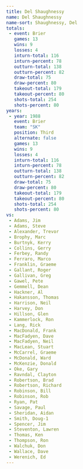 ```yaml
---
title: Del Shaughnessy
name: Del Shaughnessy
name-sort: Shaughnessy, Del
totals:
 - event: Brier
   games: 13
   wins: 9
   losses: 4
   inturn-total: 116
   inturn-percent: 78
   outturn-total: 138
   outturn-percent: 82
   draw-total: 75
   draw-percent: 80
   takeout-total: 179
   takeout-percent: 80
   shots-total: 254
   shots-percent: 80
years:
 - year: 1988
   event: Brier
   team: "SK"
   position: Third
   alternate: false
   games: 13
   wins: 9
   losses: 4
   inturn-total: 116
   inturn-percent: 78
   outturn-total: 138
   outturn-percent: 82
   draw-total: 75
   draw-percent: 80
   takeout-total: 179
   takeout-percent: 80
   shots-total: 254
   shots-percent: 80
vs:
 - Adams, Jim
 - Adams, Steve
 - Alexander, Trevor
 - Brophy, Marc
 - Burtnyk, Kerry
 - Collins, Gerry
 - Ferbey, Randy
 - Ferraro, Marco
 - Franklin, Graeme
 - Gallant, Roger
 - Gallivan, Greg
 - Gawel, Pete
 - Gemmell, Dean
 - Hackner, Al
 - Hakansson, Thomas
 - Harrison, Neil
 - Harvey, Don
 - Hillson, Glen
 - Kammerlock, Ron
 - Lang, Rick
 - MacDonald, Frank
 - MacFadyen, Dave
 - MacFadyen, Neil
 - MacLean, Stuart
 - McCarrel, Graeme
 - McDonald, Ward
 - McKenzie, Donald
 - Oke, Gary
 - Ravndal, Clayton
 - Robertson, Brad
 - Robertson, Richard
 - Robinson, Bill
 - Robinson, Rob
 - Ryan, Pat
 - Savage, Paul
 - Sheridan, Aidan
 - Smith, Doug-1
 - Spencer, Jim
 - Steventon, Lawren
 - Thomas, Ken
 - Thompson, Ron
 - Walchuk, Don
 - Wallace, Dave
 - Werenich, Ed
---
```

